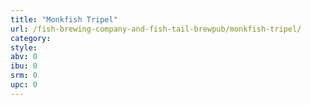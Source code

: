 ```yaml
---
title: "Monkfish Tripel"
url: /fish-brewing-company-and-fish-tail-brewpub/monkfish-tripel/
category: 
style: 
abv: 0
ibu: 0
srm: 0
upc: 0
---
```


